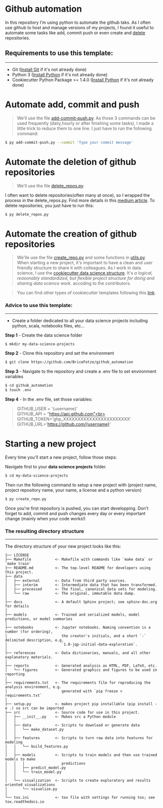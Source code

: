 # Github automation

In this repository I'm using python to automate the github taks. As I often use github to host and manage versions of my projects, I found it useful to automate some tasks like add, commit push or even create and [delete](https://bricefotzo.medium.com/how-to-delete-many-git-repositories-at-once-fe4e9ed61751) repositories. 

## Requirements to use this template:
-----------
 - Git ([Install Git](https://git-scm.com/downloads) if it's not already done)
 - Python 3 ([Install Python](https://www.python.org/downloads/) if it's not already done)
 - Cookiecutter Python Package >= 1.4.0 ([Install Python](http://cookiecutter.readthedocs.org/en/latest/installation.html) if it's not already done)  

# Automate add, commit and push 
> We'll use the file [add-commit-push.py](https://github.com/BriceFotzo/github_automation/blob/master/add-commit-push.py).
As those 3 commands can be used frequently (daily,hourly or after finishing some tasks), I made a little trick to reduce them to one line. 
I just have to run the following command:
``` bash
$ py add-commit-push.py --commit 'Type your commit message'
```
# Automate the deletion of github repositories 
> We'll use the file [delete_repos.py](https://github.com/BriceFotzo/github_automation/blob/master/delete_repos.py).<br>

I often want to delete repositories(often many at once), so I wrapped the process in the delete_repos.py. Find more details in this [medium article](https://bricefotzo.medium.com/how-to-delete-many-git-repositories-at-once-fe4e9ed61751).
To delete repositories, you just have to run this:
``` bash
$ py delete_repos.py
```
# Automate the creation of github repositories
> We'lle use the file [create_repo.py](https://github.com/BriceFotzo/github_automation/blob/master/create_repo.py) and some functions in [utils.py](https://github.com/BriceFotzo/github_automation/blob/master/utils.py).<br>
When starting a new project, it's important to have a clean and user friendly structure to share it with colleagues. As I work in data science, I use the [cookiecutter data science structure](https://drivendata.github.io/cookiecutter-data-science/). It's _a logical, reasonably standardized, but flexible project structure for doing and sharing data science work._ accoding to the contributors.

>You can find other types of cookiecutter templates following this [link](https://github.com/topics/cookiecutter-template).

### Advice to use this template:
-----------
 - Create a folder dedicated to all your data science projects including python, scala, notebooks files, etc...

**Step 1** - Create the data science folder 
``` bash
$ mkdir my-data-science-projects
```
**Step 2** - Clone this repository and set the environment
``` bash
$ git clone https://github.com/BriceFotzo/github_automation
```
**Step 3** - Navigate to the repository and create a .env file to set environment variables
``` bash
$ cd github_automation
$ touch .env
```
**Step 4** - In the .env file, set those variables:

>GITHUB_USER = '{username}' <br>
>GITHUB_API = "https://api.github.com"<br>
>GITHUB_TOKEN='ghp_XXXXXXXXXXXXXXXXXXXXXXX'<br>
>GITHUB_URL='https://github.com/{username}'

# Starting a new project 

Every time you'll start a new project, follow those steps:

Navigate first to your **data science projects** folder.
``` bash
$ cd my-data-science-projects
```

Then run the following command to setup a new project with (project name, project repository name, your name, a license and a python version)
``` bash
$ py create_repo.py
```
Once you're first repository is pushed, you can start developping.
Don't forget to add, commit and push changes every day or every important change (mainly when your code works!)

### The resulting directory structure
------------

The directory structure of your new project looks like this: 

```
├── LICENSE
├── Makefile           <- Makefile with commands like `make data` or `make train`
├── README.md          <- The top-level README for developers using this project.
├── data
│   ├── external       <- Data from third party sources.
│   ├── interim        <- Intermediate data that has been transformed.
│   ├── processed      <- The final, canonical data sets for modeling.
│   └── raw            <- The original, immutable data dump.
│
├── docs               <- A default Sphinx project; see sphinx-doc.org for details
│
├── models             <- Trained and serialized models, model predictions, or model summaries
│
├── notebooks          <- Jupyter notebooks. Naming convention is a number (for ordering),
│                         the creator's initials, and a short `-` delimited description, e.g.
│                         `1.0-jqp-initial-data-exploration`.
│
├── references         <- Data dictionaries, manuals, and all other explanatory materials.
│
├── reports            <- Generated analysis as HTML, PDF, LaTeX, etc.
│   └── figures        <- Generated graphics and figures to be used in reporting
│
├── requirements.txt   <- The requirements file for reproducing the analysis environment, e.g.
│                         generated with `pip freeze > requirements.txt`
│
├── setup.py           <- makes project pip installable (pip install -e .) so src can be imported
├── src                <- Source code for use in this project.
│   ├── __init__.py    <- Makes src a Python module
│   │
│   ├── data           <- Scripts to download or generate data
│   │   └── make_dataset.py
│   │
│   ├── features       <- Scripts to turn raw data into features for modeling
│   │   └── build_features.py
│   │
│   ├── models         <- Scripts to train models and then use trained models to make
│   │   │                 predictions
│   │   ├── predict_model.py
│   │   └── train_model.py
│   │
│   └── visualization  <- Scripts to create exploratory and results oriented visualizations
│       └── visualize.py
│
└── tox.ini            <- tox file with settings for running tox; see tox.readthedocs.io
```



